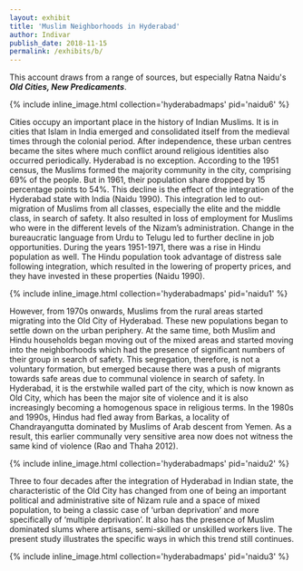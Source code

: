 ```yaml
---
layout: exhibit
title: 'Muslim Neighborhoods in Hyderabad'
author: Indivar
publish_date: 2018-11-15
permalink: /exhibits/b/
---
```


This account draws from a range of sources, but especially Ratna Naidu's ***Old Cities, New Predicaments***.

{% include inline_image.html collection='hyderabadmaps' pid='naidu6' %}

Cities occupy an important place in the history of Indian Muslims. It is in cities that Islam in India emerged and consolidated itself from the medieval times through the colonial period. After independence, these urban centres became the sites where much conflict around religious identities also occurred periodically. Hyderabad is no exception. According to the 1951 census, the Muslims formed the majority community in the city, comprising 69% of the people. But in 1961, their population share dropped by 15 percentage points to 54%. This decline is the effect of the integration of the Hyderabad state with India (Naidu 1990). This integration led to out-migration of Muslims from all classes, especially the elite and the middle class, in search of safety. It also resulted in loss of employment for Muslims who were in the different levels of the Nizam’s administration. Change in the bureaucratic language from Urdu to Telugu led to further decline in job opportunities. During the years 1951-1971, there was a rise in Hindu population as well. The Hindu population took advantage of distress sale following integration, which resulted in the lowering of property prices, and they have invested in these properties (Naidu 1990).

{% include inline_image.html collection='hyderabadmaps' pid='naidu1' %}

However, from 1970s onwards, Muslims from the rural areas started migrating into the Old City of Hyderabad. These new populations began to settle down on the urban periphery. At the same time, both Muslim and Hindu households began moving out of the mixed areas and started moving into the neighborhoods which had the presence of significant numbers of their group in search of safety.  This segregation, therefore, is not a voluntary formation, but emerged because there was a push of migrants towards safe areas due to communal violence in search of safety. In Hyderabad, it is the erstwhile walled part of the city, which is now known as Old City, which has been the major site of violence and it is also increasingly becoming a homogenous space in religious terms. In the 1980s and 1990s, Hindus had fled away from Barkas, a locality of Chandrayangutta dominated by Muslims of Arab descent from Yemen. As a result, this earlier communally very sensitive area now does not witness the same kind of violence (Rao and Thaha 2012).

{% include inline_image.html collection='hyderabadmaps' pid='naidu2' %}

Three to four decades after the integration of Hyderabad in Indian state, the characteristic of the Old City has changed from one of being an important political and administrative site of Nizam rule and a space of mixed population, to being a classic case of ‘urban deprivation’ and more specifically of ‘multiple deprivation’. It also has the presence of Muslim dominated slums where artisans, semi-skilled or unskilled workers live. The present study illustrates the specific ways in which this trend still continues.

{% include inline_image.html collection='hyderabadmaps' pid='naidu3' %}
